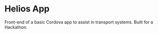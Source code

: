 # Helios App

Front-end of a basic Cordova app to assist in transport systems.
Built for a Hackathon.
